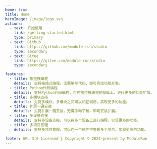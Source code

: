 ```yaml
---
home: true
title: Home
heroImage: /image/logo.svg
actions:
  - text: 开始使用
    link: /getting-started.html
    type: primary
  - text: Github
    link: https://github.com/module-run/studio
    type: secondary
  - text: Gitee
    link: https://gitee.com/module-run/studio
    type: secondary

features:
  - title: 拖拉拽编程
    details: 支持拖拽式编程，无需编写代码，即可完成功能开发。
  - title: Python代码编程
    details: 支持Python代码编程，可在拖拉拽编程的基础上，进行更多的功能扩展。
  - title: 多模块支持
    details: 支持多模块，多模块之间可以相互调用，实现更多的功能。
  - title: 扩展一键安装
    details: 支持扩展一键安装，无需手动下载，即可安装扩展。
  - title: 多设备连接
    details: 支持多设备连接，可以在多个设备上进行编程，实现更多的功能。
  - title: 多项目管理
    details: 支持多项目管理，可以在一个软件中管理多个项目，实现更多的功能。

footer: GPL-3.0 Licensed | Copyright © 2024-present by ModuleRun
---
```


